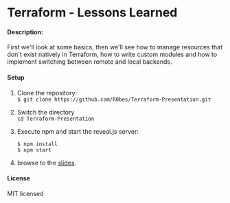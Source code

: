 
# Terraform - Lessons Learned


#### Description:
First we'll look at some basics, then we'll see how to manage resources that don't exist natively in Terraform, how to write custom modules and how to implement switching between remote and local backends.


#### Setup
      
1. Clone the repository:<br>
   ```$ git clone https://github.com/R0bes/Terraform-Presentation.git```

2. Switch the directory<br>
   ```cd Terraform-Presentation```

3. Execute npm and start the reveal.js server:<br>
   ```
   $ npm install
   $ npm start
   ```

4. browse to the [slides](http://localhost:8000).


#### License

MIT licensed